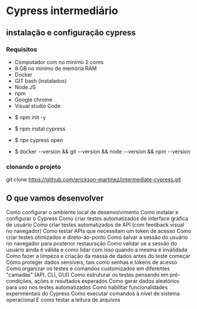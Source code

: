 # Cypress intermediário

## instalação e configuração cypress

### Requisitos
- Computador com no minímo 2 cores
- 8 GB no minímo de memória RAM
- Docker
- GIT bash (instalados)
- Node.JS
- npm
- Google chrome
- Visual studio Code

* $ npm init -y
* $ npm instal cypress
* $ npx cypress open

* $ docker --version && git --version && node --version && npm --version

### clonando o projeto

git clone https://github.com/erickson-martinez/intermediate-cypress.git

## O que vamos desenvolver  

Como configurar o ambiente local de desenvolvimento
Como instalar e configurar o Cypress
Como criar testes automatizados de interface gráfica de usuário
Como criar testes automatizados de API (com feedback visual no navegador)
Como testar APIs que necessitam um token de acesso
Como criar testes otimizados e direto-ao-ponto
Como salvar a sessão do usuário no navegador para posterior restauração
Como validar se a sessão do usuário ainda é válida e como lidar com isso quando a mesma é invalidada
Como fazer a limpeza e criação da massa de dados antes do teste começar
Como proteger dados sensíveis, tais como senhas e tokens de acesso
Como organizar os testes e comandos customizados em diferentes "camadas" (API, CLI, GUI)
Como estruturar os testes pensando em pré-condições, ações e resultados esperados
Como gerar dados aleatórios para uso nos testes automatizados
Como habilitar funcionalidades experimentais do Cypress
Como executar comandos à nível de sistema operacional
E como testar a leitura de arquivos